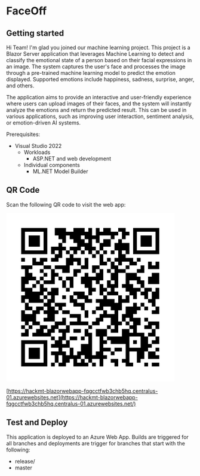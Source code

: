 # FaceOff

## Getting started

Hi Team! I'm glad you joined our machine learning project. This project is a Blazor Server application that leverages Machine Learning to detect and classify the emotional state of a person based on their facial expressions in an image. The system captures the user's face and processes the image through a pre-trained machine learning model to predict the emotion displayed. Supported emotions include happiness, sadness, surprise, anger, and others.

The application aims to provide an interactive and user-friendly experience where users can upload images of their faces, and the system will instantly analyze the emotions and return the predicted result. This can be used in various applications, such as improving user interaction, sentiment analysis, or emotion-driven AI systems.

Prerequisites:

- Visual Studio 2022
  - Workloads
    - ASP.NET and web development
  - Individual components
    - ML.NET Model Builder

## QR Code

Scan the following QR code to visit the web app:

![QR Code](qr_code_image.png)

[https://hackmt-blazorwebapp-fqgcctfwb3chb5hq.centralus-01.azurewebsites.net](https://hackmt-blazorwebapp-fqgcctfwb3chb5hq.centralus-01.azurewebsites.net/)

## Test and Deploy

This application is deployed to an Azure Web App.
Builds are triggered for all branches and deployments are trigger for branches that start with the following:

- release/
- master
